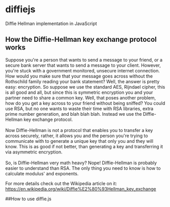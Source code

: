 # diffiejs
Diffie Hellman implementation in JavaScript

## How the Diffie-Hellman key exchange protocol works
Suppose you're a person that wants to send a message to your friend, or a secure bank server that wants to send a message to your client. However, you're stuck with a government monitored, unsecure internet connection. How would you make sure that your message goes across without the Rothschild family reading your bank statement? Well, the answer is pretty easy: encryption. So suppose we use the standard AES, Rijndael cipher,  this is all good and all, but since this is symmetric encryption you and your partner need to share a common key. Well, that poses another problem, how do you get a key across to your friend without being sniffed? You could use RSA, but no one wants to waste their time with RSA libraries, extra prime number generation, and blah blah blah. Instead we use the Diffie-Hellman key exchange protocol.  
<br>
Now Diffie-Hellman is not a protocol that enables you to transfer a key across securely, rather, it allows you and the person you're trying to communicate with to generate a unique key that only you and they will know. This is as good if not better, than generating a key and transferring it via asymmetric encryption.  
<br>
So, is Diffie-Hellman very math heavy? Nope! Diffie-Hellman is probably easier to understand than RSA. The only thing you need to know is how to calculate modulus' and exponents.
<br>



For more details check out the Wikipedia article on it: https://en.wikipedia.org/wiki/Diffie%E2%80%93Hellman_key_exchange

##How to use diffie.js
